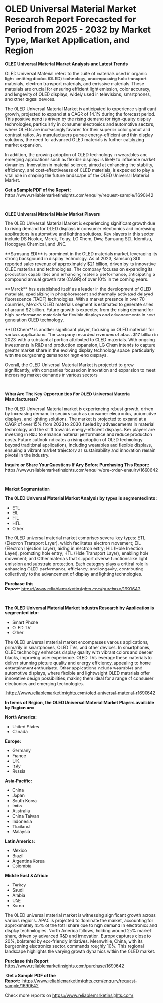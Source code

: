 <p><h1>OLED Universal Material Market Research Report Forecasted for Period from 2025 -  2032 by Market Type, Market Application, and Region</h1></p><p><strong>OLED Universal Material Market Analysis and Latest Trends</strong></p>
<p><p>OLED Universal Material refers to the suite of materials used in organic light-emitting diodes (OLED) technology, encompassing hole transport materials, electron transport materials, and emissive materials. These materials are crucial for ensuring efficient light emission, color accuracy, and longevity of OLED displays, widely used in televisions, smartphones, and other digital devices.</p><p>The OLED Universal Material Market is anticipated to experience significant growth, projected to expand at a CAGR of 14.1% during the forecast period. This positive trend is driven by the rising demand for high-quality display technologies, particularly in consumer electronics and automotive sectors, where OLEDs are increasingly favored for their superior color gamut and contrast ratios. As manufacturers pursue energy-efficient and thin display solutions, the need for advanced OLED materials is further catalyzing market expansion.</p><p>In addition, the growing adoption of OLED technology in wearables and emerging applications such as flexible displays is likely to influence market dynamics. Innovation in material science, aimed at enhancing the stability, efficiency, and cost-effectiveness of OLED materials, is expected to play a vital role in shaping the future landscape of the OLED Universal Material Market.</p></p>
<p><strong>Get a Sample PDF of the Report:&nbsp;</strong> <a href="https://www.reliablemarketinsights.com/enquiry/request-sample/1690642?utm_campaign=2111&utm_medium=2&utm_source=Github&utm_content=ia&utm_term=26032025&utm_id=oled-universal-material">https://www.reliablemarketinsights.com/enquiry/request-sample/1690642</a></p>
<p>&nbsp;</p>
<p><strong>OLED Universal Material Major Market Players</strong></p>
<p><p>The OLED Universal Material Market is experiencing significant growth due to rising demand for OLED displays in consumer electronics and increasing applications in automotive and lighting solutions. Key players in this sector include DS Neolux, Merck, Toray, LG Chem, Dow, Samsung SDI, Idemitsu, Hodogaya Chemical, and JNC.</p><p>**Samsung SDI** is prominent in the OLED materials market, leveraging its strong background in display technology. As of 2023, Samsung SDI reported sales revenue of approximately $21 billion, driven by its innovative OLED materials and technologies. The company focuses on expanding its production capabilities and enhancing material performance, anticipating a compound annual growth rate (CAGR) of over 10% in the coming years.</p><p>**Merck** has established itself as a leader in the development of OLED materials, specializing in phosphorescent and thermally activated delayed fluorescence (TADF) technologies. With a market presence in over 70 countries, Merck’s OLED materials segment is estimated to generate sales of around $2 billion. Future growth is expected from the rising demand for high-performance materials for flexible displays and advancements in next-generation OLED technology.</p><p>**LG Chem** is another significant player, focusing on OLED materials for various applications. The company recorded revenues of about $17 billion in 2023, with a substantial portion attributed to OLED materials. With ongoing investments in R&D and production expansion, LG Chem intends to capture greater market share in the evolving display technology space, particularly with the burgeoning demand for high-end displays.</p><p>Overall, the OLED Universal Material Market is projected to grow significantly, with companies focused on innovation and expansion to meet increasing market demands in various sectors.</p></p>
<p>&nbsp;</p>
<p><strong>What Are The Key Opportunities For OLED Universal Material Manufacturers?</strong></p>
<p><p>The OLED Universal Material market is experiencing robust growth, driven by increasing demand in sectors such as consumer electronics, automotive displays, and lighting solutions. The market is projected to expand at a CAGR of over 15% from 2023 to 2030, fueled by advancements in material technology and the shift towards energy-efficient displays. Key players are investing in R&D to enhance material performance and reduce production costs. Future outlook indicates a rising adoption of OLED technology beyond traditional applications, including wearables and flexible displays, ensuring a vibrant market trajectory as sustainability and innovation remain pivotal in the industry.</p></p>
<p><strong>Inquire or Share Your Questions If Any Before Purchasing This Report:</strong> <a href="https://www.reliablemarketinsights.com/enquiry/pre-order-enquiry/1690642?utm_campaign=2111&utm_medium=2&utm_source=Github&utm_content=ia&utm_term=26032025&utm_id=oled-universal-material">https://www.reliablemarketinsights.com/enquiry/pre-order-enquiry/1690642</a></p>
<p>&nbsp;</p>
<p><strong>Market Segmentation</strong></p>
<p><strong>The OLED Universal Material Market Analysis by types is segmented into:</strong></p>
<p><ul><li>ETL</li><li>EIL</li><li>HIL</li><li>HTL</li><li>Other</li></ul></p>
<p><p>The OLED universal material market comprises several key types: ETL (Electron Transport Layer), which facilitates electron movement; EIL (Electron Injection Layer), aiding in electron entry; HIL (Hole Injection Layer), promoting hole entry; HTL (Hole Transport Layer), enabling hole movement; and Other materials that support diverse functions like light emission and substrate protection. Each category plays a critical role in enhancing OLED performance, efficiency, and longevity, contributing collectively to the advancement of display and lighting technologies.</p></p>
<p><strong>Purchase this Report:&nbsp;</strong><a href="https://www.reliablemarketinsights.com/purchase/1690642?utm_campaign=2111&utm_medium=2&utm_source=Github&utm_content=ia&utm_term=26032025&utm_id=oled-universal-material">https://www.reliablemarketinsights.com/purchase/1690642</a></p>
<p>&nbsp;</p>
<p><strong>The OLED Universal Material Market Industry Research by Application is segmented into:</strong></p>
<p><ul><li>Smart Phone</li><li>OLED TV</li><li>Other</li></ul></p>
<p><p>The OLED universal material market encompasses various applications, primarily in smartphones, OLED TVs, and other devices. In smartphones, OLED technology enhances display quality with vibrant colors and deeper blacks, improving user experience. OLED TVs leverage these materials to deliver stunning picture quality and energy efficiency, appealing to home entertainment enthusiasts. Other applications include wearables and automotive displays, where flexible and lightweight OLED materials offer innovative design possibilities, making them ideal for a range of consumer electronics and emerging technologies.</p></p>
<p><a href="https://www.reliablemarketinsights.com/oled-universal-material-r1690642?utm_campaign=2111&utm_medium=2&utm_source=Github&utm_content=ia&utm_term=26032025&utm_id=oled-universal-material">&nbsp;https://www.reliablemarketinsights.com/oled-universal-material-r1690642</a></p>
<p><strong>In terms of Region, the OLED Universal Material Market Players available by Region are:</strong></p>
<p>
    <p> <strong> North America: </strong>
        <ul>
            <li>United States</li>
            <li>Canada</li>
        </ul>
        </p> 
    <p> <strong> Europe: </strong>
        <ul>
            <li>Germany</li>
            <li>France</li>
            <li>U.K.</li>
            <li>Italy</li>
            <li>Russia</li>
        </ul>
        </p> 
    <p> <strong> Asia-Pacific: </strong>
        <ul>
            <li>China</li>
            <li>Japan</li>
            <li>South Korea</li>
            <li>India</li>
            <li>Australia</li>
            <li>China Taiwan</li>
            <li>Indonesia</li>
            <li>Thailand</li>
            <li>Malaysia</li>
        </ul>
        </p> 
    <p> <strong> Latin America: </strong>
        <ul>
            <li>Mexico</li>
            <li>Brazil</li>
            <li>Argentina Korea</li>
            <li>Colombia</li>
        </ul>
        </p> 
    <p> <strong> Middle East & Africa: </strong>
        <ul>
            <li>Turkey</li>
            <li>Saudi</li>
            <li>Arabia</li>
            <li>UAE</li>
            <li>Korea</li>
        </ul>
    </p>
    </p>
<p><p>The OLED universal material market is witnessing significant growth across various regions. APAC is projected to dominate the market, accounting for approximately 45% of the total share due to high demand in electronics and display technologies. North America follows, holding around 25% market share, driven by advanced R&D and innovation. Europe captures close to 20%, bolstered by eco-friendly initiatives. Meanwhile, China, with its burgeoning electronics sector, commands roughly 10%. This regional landscape highlights the varying growth dynamics within the OLED market.</p></p>
<p><strong>Purchase this Report: </strong><a href="https://www.reliablemarketinsights.com/purchase/1690642?utm_campaign=2111&utm_medium=2&utm_source=Github&utm_content=ia&utm_term=26032025&utm_id=oled-universal-material">https://www.reliablemarketinsights.com/purchase/1690642</a></p>
<p>&nbsp;<strong>Get a Sample PDF of the Report:&nbsp;&nbsp;</strong><a href="https://www.reliablemarketinsights.com/enquiry/request-sample/1690642?utm_campaign=2111&utm_medium=2&utm_source=Github&utm_content=ia&utm_term=26032025&utm_id=oled-universal-material">https://www.reliablemarketinsights.com/enquiry/request-sample/1690642</a></p>
<p><strong></strong></p>
<p>Check more reports on <a href="https://www.reliablemarketinsights.com/?utm_campaign=2111&utm_medium=2&utm_source=Github&utm_content=ia&utm_term=26032025&utm_id=oled-universal-material">https://www.reliablemarketinsights.com/</a></p>